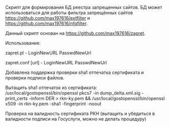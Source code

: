 
Скрипт для формирования БД реестра запрещенных сайтов. БД может использоваться для работы фильтра запрещённых 
сайтов https://github.com/max197616/extfilter и https://github.com/max197616/nfqfilter.

Данный скрипт основан на https://github.com/max197616/zapret. 

Использование:

zapret.pl - LoginNewURL PasswdNewUrl

zapret.conf [url] - LoginNewURL PasswdNewUrl

Добавлена поддержка проверки sha1 отпечатка сертификата и проверки подписи файлов.

Вытащить sha1 отпечаток из сертификата:
/usr/local/gostopenssl/bin/openssl pkcs7 -in dump_delta.xml.sig -print_certs -inform DER > rkn-ky.pem &&
/usr/local/gostopenssl/bin/openssl x509 -in rkn-ky.pem -sha1 -fingerprint -noout

Проверка на валидность сертификата РКН (вытащить и убедиться в валидности подписи на Госуслуги, можно не делать процедуру)